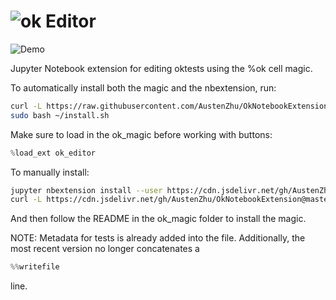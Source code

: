 ![ok](http://i.imgur.com/84czrXg.jpg?3) Editor
===============

![Demo](http://imgur.com/FmQ32Tm.gif)

Jupyter Notebook extension for editing oktests using the %ok cell magic.

To automatically install both the magic and the nbextension, run: 
```bash
curl -L https://raw.githubusercontent.com/AustenZhu/OkNotebookExtension/master/install.sh > ~/install.sh
sudo bash ~/install.sh
```
Make sure to load in the ok_magic before working with buttons: 
```python
%load_ext ok_editor
```


To manually install: 
```bash
jupyter nbextension install --user https://cdn.jsdelivr.net/gh/AustenZhu/OkNotebookExtension@master/ok_editor.js
curl -L https://cdn.jsdelivr.net/gh/AustenZhu/OkNotebookExtension@master/ok.css > $(jupyter --data-dir)/nbextensions/ok.css
```
And then follow the README in the ok_magic folder to install the magic. 


NOTE: Metadata for tests is already added into the file. Additionally, the most recent version no longer concatenates a 
```python
%%writefile
```
line. 
